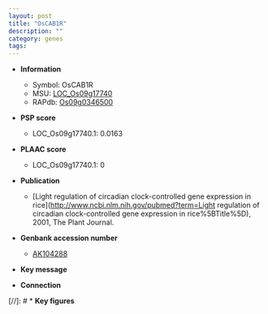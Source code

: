 ```yaml
---
layout: post
title: "OsCAB1R"
description: ""
category: genes
tags: 
---
```


* **Information**  
    + Symbol: OsCAB1R  
    + MSU: [LOC_Os09g17740](http://rice.plantbiology.msu.edu/cgi-bin/ORF_infopage.cgi?orf=LOC_Os09g17740)  
    + RAPdb: [Os09g0346500](http://rapdb.dna.affrc.go.jp/viewer/gbrowse_details/irgsp1?name=Os09g0346500)  

* **PSP score**  
    + LOC_Os09g17740.1: 0.0163 

* **PLAAC score**  
    + LOC_Os09g17740.1: 0 

* **Publication**  
    + [Light regulation of circadian clock-controlled gene expression in rice](http://www.ncbi.nlm.nih.gov/pubmed?term=Light regulation of circadian clock-controlled gene expression in rice%5BTitle%5D), 2001, The Plant Journal.

* **Genbank accession number**  
    + [AK104288](http://www.ncbi.nlm.nih.gov/nuccore/AK104288)

* **Key message**  

* **Connection**  

[//]: # * **Key figures**  


